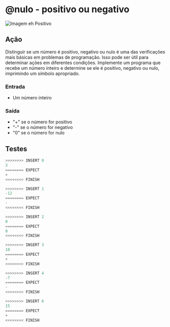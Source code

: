 # @nulo - positivo ou negativo

![Imagem eh Positivo](cover.jpg)

## Ação

Distinguir se um número é positivo, negativo ou nulo é uma das verificações mais básicas em problemas de programação. Isso pode ser útil para determinar ações em diferentes condições. Implemente um programa que recebe um número inteiro e determine se ele é positivo, negativo ou nulo, imprimindo um símbolo apropriado.

### Entrada

- Um número inteiro

### Saída

- "+" se o número for positivo
- "-" se o número for negativo
- "0" se o número for nulo

## Testes

```py
>>>>>>>> INSERT 0
3
======== EXPECT
+
<<<<<<<< FINISH
```

```py
>>>>>>>> INSERT 1
-12
======== EXPECT
-
<<<<<<<< FINISH
```

```py
>>>>>>>> INSERT 2
0
======== EXPECT
0
<<<<<<<< FINISH
```

```py
>>>>>>>> INSERT 3
18
======== EXPECT
+
<<<<<<<< FINISH
```

```py
>>>>>>>> INSERT 4
-7
======== EXPECT
-
<<<<<<<< FINISH
```

```py
>>>>>>>> INSERT 6
15
======== EXPECT
+
<<<<<<<< FINISH
```
